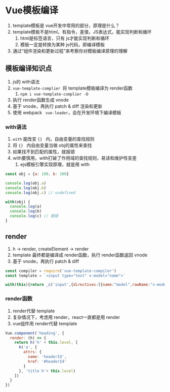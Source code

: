 # Vue模板编译

1. template模板是 vue开发中常用的部分，原理是什么？
2. template模板不是html，有指令，差值，JS表达式，能实现判断和循环
   1. html是标签语言，只有 js才能实现判断和循环
   2. 模板一定是转换为某种 js代码，即编译模板
3. 通过“组件渲染和更新过程”来考察你对模板编译原理的理解





## 模板编译知识点

1. js的 with语法
2. `vue-template-complier `将 template模板编译为 render函数
   1. `npm i vue-template-complier -D`
3. 执行 render函数生成 vnode
4. 基于 vnode，再执行 patch & diff 渲染和更新
5. 使用 webpack ` vue-loader`，会在开发环境下编译模板





### with语法

1. `with` 能改变 `{} ` 内，自由变量的查找规则
2. 将 `{} ` 内自由变量当做 obj的属性来查找
3. 如果找不到匹配的属性，就报错
4. with要慎用，with打破了作用域的查找规则，易读和维护性变差
   1. ejs模板引擎实现原理，就是用 with

```jsx
const obj = {a: 100, b: 200}

console.log(obj.a)
console.log(obj.b)
console.log(obj.c) // undefined

with(obj) {
  console.log(a)
  console.log(b)
  console.log(c) // 报错
}
```





## render

1. h -> render, createElement -> render
2. template 最终都是编译成 render函数，执行 render函数返回 vnode
3. 基于 vnode，再执行 patch & diff

```jsx
const compiler = require('vue-template-compiler')
const template = `<input type="text" v-model="name">`

with(this){return _c('input',{directives:[{name:"model",rawName:"v-model",value:(name),expression:"name"}],attrs:{"type":"text"},domProps:{"value":(name)},on:{"input":function($event){if($event.target.composing)return;name=$event.target.value}}})}
```



### render函数

1. render代替 template 
2. 复杂情况下，考虑用 render，react一直都是用 render
3. vue组件用 render代替 template 

```jsx
Vue.component('heading', {
  render: (h) => {
    return h('h' + this.level, [
      h('a', {
        attrs: {
          name: 'headerId',
          href: '#headerId'
        }
      }, 'title h'+ this.level)
    ])
  }
})
```





































